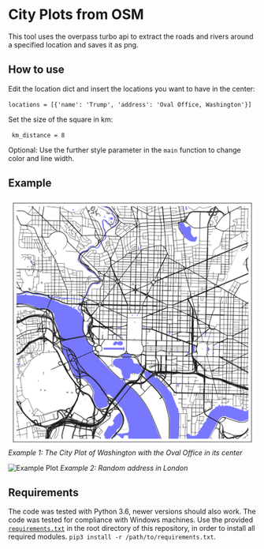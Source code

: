 # City Plots from OSM 
This tool uses the overpass turbo api to extract the roads and rivers around a specified location and saves it as png. 

## How to use
Edit the location dict and insert the locations you want to have in the center:
 
`locations = [{'name': 'Trump', 'address': 'Oval Office, Washington'}]`

Set the size of the square in km:

` km_distance = 8`
             
Optional: Use the further style parameter in the `main` function to change color and line width. 


## Example
![Example Plot](ExampleOutputs/Trump.png)
_Example 1: The City Plot of Washington with the Oval Office in its center_


![Example Plot](ExampleOutputs/Home.png)
_Example 2: Random address in London_

## Requirements
The code was tested with Python 3.6, newer versions should also work. The code was tested for compliance with Windows machines. Use the provided [`requirements.txt`](requirements.txt) in the root directory of this repository, in order to install all required modules.
`pip3 install -r /path/to/requirements.txt`. 

